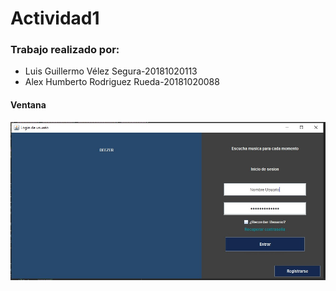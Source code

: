 # Actividad1

### Trabajo realizado por:
* Luis Guillermo Vélez Segura-20181020113
* Alex Humberto Rodriguez Rueda-20181020088

#### Ventana
![Login](Imagenes/Login.jpeg)
